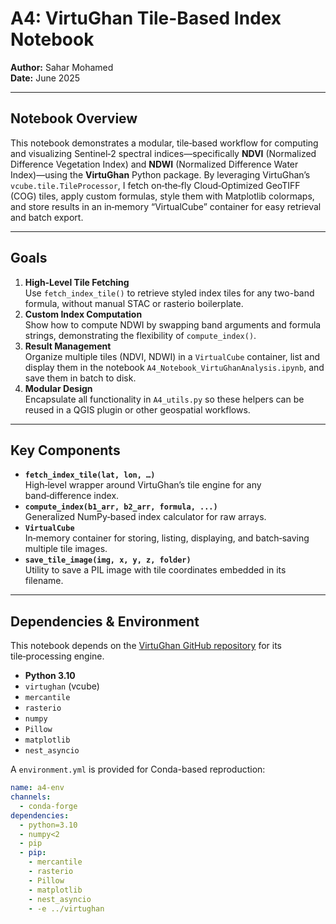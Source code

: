 # A4: VirtuGhan Tile-Based Index Notebook

**Author:** Sahar Mohamed  
**Date:** June 2025

---

## Notebook Overview

This notebook demonstrates a modular, tile‑based workflow for computing and visualizing Sentinel‑2 spectral indices—specifically **NDVI** (Normalized Difference Vegetation Index) and **NDWI** (Normalized Difference Water Index)—using the **VirtuGhan** Python package. By leveraging VirtuGhan’s `vcube.tile.TileProcessor`, I fetch on‑the‑fly Cloud‑Optimized GeoTIFF (COG) tiles, apply custom formulas, style them with Matplotlib colormaps, and store results in an in‑memory “VirtualCube” container for easy retrieval and batch export.

---

## Goals

1. **High‑Level Tile Fetching**  
   Use `fetch_index_tile()` to retrieve styled index tiles for any two-band formula, without manual STAC or rasterio boilerplate.  
2. **Custom Index Computation**  
   Show how to compute NDWI by swapping band arguments and formula strings, demonstrating the flexibility of `compute_index()`.  
3. **Result Management**  
   Organize multiple tiles (NDVI, NDWI) in a `VirtualCube` container, list and display them in the notebook `A4_Notebook_VirtuGhanAnalysis.ipynb`, and save them in batch to disk.  
4. **Modular Design**  
   Encapsulate all functionality in `A4_utils.py` so these helpers can be reused in a QGIS plugin or other geospatial workflows.

---

## Key Components

- **`fetch_index_tile(lat, lon, …)`**  
  High‑level wrapper around VirtuGhan’s tile engine for any band‑difference index.  
- **`compute_index(b1_arr, b2_arr, formula, ...)`**  
  Generalized NumPy‑based index calculator for raw arrays.  
- **`VirtualCube`**  
  In‑memory container for storing, listing, displaying, and batch‑saving multiple tile images.  
- **`save_tile_image(img, x, y, z, folder)`**  
  Utility to save a PIL image with tile coordinates embedded in its filename.

---

## Dependencies & Environment
This notebook depends on the [VirtuGhan GitHub repository](https://github.com/kshitijrajsharma/virtughan) for its tile‑processing engine.

- **Python 3.10**  
- `virtughan` (vcube)  
- `mercantile`  
- `rasterio`  
- `numpy`  
- `Pillow`  
- `matplotlib`  
- `nest_asyncio`

A `environment.yml` is provided for Conda-based reproduction:

```yaml
name: a4-env
channels:
  - conda-forge
dependencies:
  - python=3.10
  - numpy<2
  - pip
  - pip:
    - mercantile
    - rasterio
    - Pillow
    - matplotlib
    - nest_asyncio
    - -e ../virtughan
